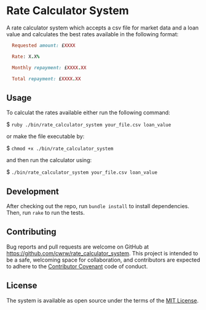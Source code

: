 # Rate Calculator System

A rate calculator system which accepts a csv file for market data and a loan value and calculates the best rates available in the following format:

```ruby
  Requested amount: £XXXX

  Rate: X.X%

  Monthly repayment: £XXXX.XX

  Total repayment: £XXXX.XX
```

## Usage
To calculat the rates available either run the following command:

$ ``ruby ./bin/rate_calculator_system your_file.csv loan_value``

or make the file executable by:

$ ``chmod +x ./bin/rate_calculator_system``

and then run the calculator using:

$ ``./bin/rate_calculator_system your_file.csv loan_value``

## Development

After checking out the repo, run `bundle install` to install dependencies. Then, run `rake` to run the tests.

## Contributing

Bug reports and pull requests are welcome on GitHub at https://github.com/cwrw/rate_calculator_system. This project is intended to be a safe, welcoming space for collaboration, and contributors are expected to adhere to the [Contributor Covenant](http://contributor-covenant.org) code of conduct.


## License

The system is available as open source under the terms of the [MIT License](http://opensource.org/licenses/MIT).
